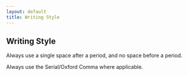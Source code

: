 ```yaml
---
layout: default
title: Writing Style
---
```


## Writing Style

Always use a single space after a period, and no space before a period.

Always use the Serial/Oxford Comma where applicable. 
